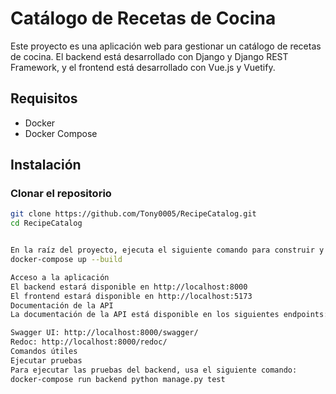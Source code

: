 # Catálogo de Recetas de Cocina

Este proyecto es una aplicación web para gestionar un catálogo de recetas de cocina. El backend está desarrollado con Django y Django REST Framework, y el frontend está desarrollado con Vue.js y Vuetify.

## Requisitos

- Docker
- Docker Compose

## Instalación

### Clonar el repositorio

```sh
git clone https://github.com/Tony0005/RecipeCatalog.git
cd RecipeCatalog


En la raíz del proyecto, ejecuta el siguiente comando para construir y ejecutar los contenedores de Docker:
docker-compose up --build

Acceso a la aplicación
El backend estará disponible en http://localhost:8000
El frontend estará disponible en http://localhost:5173
Documentación de la API
La documentación de la API está disponible en los siguientes endpoints:

Swagger UI: http://localhost:8000/swagger/
Redoc: http://localhost:8000/redoc/
Comandos útiles
Ejecutar pruebas
Para ejecutar las pruebas del backend, usa el siguiente comando:
docker-compose run backend python manage.py test